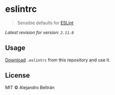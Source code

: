 # eslintrc

> Sensible defaults for [ESLint](https://github.com/eslint/eslint)

*Latest revision for version: `2.11.0`*

## Usage

[Download](https://raw.githubusercontent.com/alebelcor/eslintrc/master/.eslintrc) `.eslintrc` from this repository and use it.

## License

MIT © Alejandro Beltrán
